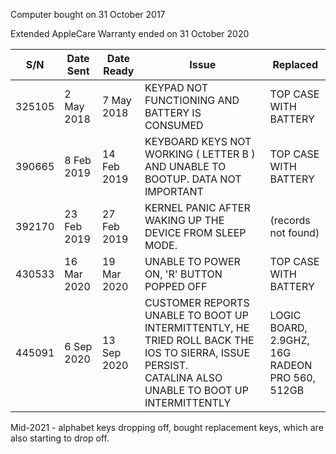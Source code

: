 Computer bought on 31 October 2017

Extended AppleCare Warranty ended on 31 October 2020


S/N  | Date Sent    | Date Ready | Issue                                                        | Replaced                                        
 ---- | ------------ | ---------- | ------------------------------------------------------------ | ----------------------------------------------- 
 325105 | 2 May 2018 | 7 May 2018 | KEYPAD NOT FUNCTIONING AND BATTERY IS CONSUMED           | TOP CASE WITH BATTERY 
 390665 | 8 Feb 2019 | 14 Feb 2019 | KEYBOARD KEYS NOT WORKING ( LETTER B ) AND UNABLE TO BOOTUP. DATA NOT IMPORTANT | TOP CASE WITH BATTERY 
 392170 | 23 Feb 2019 | 27 Feb 2019 | KERNEL PANIC AFTER WAKING UP THE DEVICE FROM SLEEP MODE.     | (records not found) 
 430533 | 16 Mar 2020 | 19 Mar 2020 | UNABLE TO POWER ON, 'R' BUTTON POPPED OFF                    | TOP CASE WITH BATTERY  
 445091 | 6 Sep 2020 | 13 Sep 2020 | CUSTOMER REPORTS UNABLE TO BOOT UP INTERMITTENTLY, HE TRIED ROLL BACK THE IOS TO SIERRA, ISSUE PERSIST. <br />CATALINA ALSO UNABLE TO BOOT UP INTERMITTENTLY | LOGIC BOARD, 2.9GHZ, 16G<br />RADEON PRO 560, 512GB 

Mid-2021 - alphabet keys dropping off, bought replacement keys, which are also starting to drop off.

